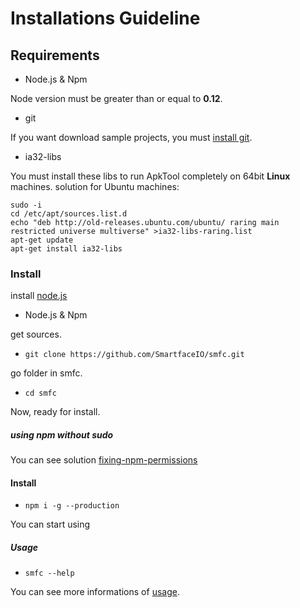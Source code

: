 # Installations Guideline

## Requirements

- Node.js & Npm 

Node version must be greater than or equal to <b>0.12</b>.

-  git

If you want download sample projects, you must [install git](https://git-scm.com/book/en/v2/Getting-Started-Installing-Git).

-  ia32-libs

You must install these libs to run ApkTool completely on 64bit <b>Linux</b> machines.
solution for Ubuntu machines:
 ```
 sudo -i
 cd /etc/apt/sources.list.d
 echo "deb http://old-releases.ubuntu.com/ubuntu/ raring main restricted universe multiverse" >ia32-libs-raring.list
 apt-get update
 apt-get install ia32-libs
 ```

### Install

install [node.js](https://nodejs.org/download)

- Node.js & Npm

get sources.

- ``git clone https://github.com/SmartfaceIO/smfc.git``

go folder in smfc. 

-  ``cd smfc``

Now, ready for install.

##### using npm  without sudo
You can see solution
[fixing-npm-permissions](https://docs.npmjs.com/getting-started/fixing-npm-permissions)
 
#### Install

- ``npm i -g --production``

You can start using

##### Usage

- ``smfc --help``

You can see more informations of [usage](https://github.com/SmartfaceIO/smfc/raw/master/Smartface-cli-tool-Usage.pdf).



